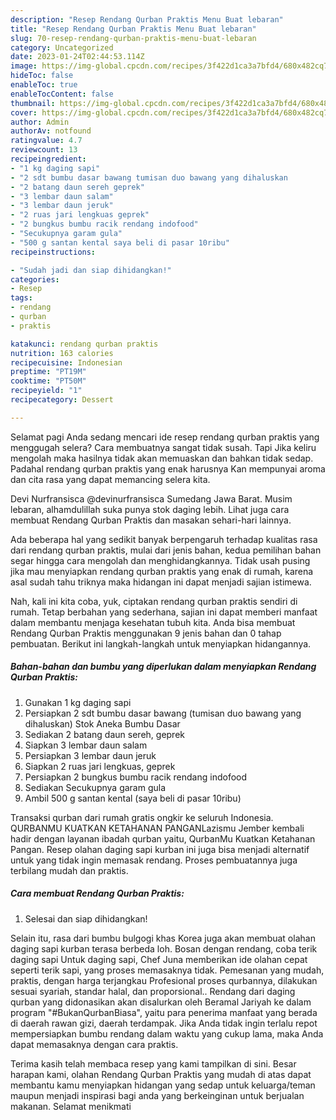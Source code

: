 ```yaml
---
description: "Resep Rendang Qurban Praktis Menu Buat lebaran"
title: "Resep Rendang Qurban Praktis Menu Buat lebaran"
slug: 70-resep-rendang-qurban-praktis-menu-buat-lebaran
category: Uncategorized
date: 2023-01-24T02:44:53.114Z
image: https://img-global.cpcdn.com/recipes/3f422d1ca3a7bfd4/680x482cq70/rendang-qurban-praktis-foto-resep-utama.jpg
hideToc: false
enableToc: true
enableTocContent: false
thumbnail: https://img-global.cpcdn.com/recipes/3f422d1ca3a7bfd4/680x482cq70/rendang-qurban-praktis-foto-resep-utama.jpg
cover: https://img-global.cpcdn.com/recipes/3f422d1ca3a7bfd4/680x482cq70/rendang-qurban-praktis-foto-resep-utama.jpg
author: Admin
authorAv: notfound
ratingvalue: 4.7
reviewcount: 13
recipeingredient:
- "1 kg daging sapi"
- "2 sdt bumbu dasar bawang tumisan duo bawang yang dihaluskan                      Stok Aneka Bumbu Dasar"
- "2 batang daun sereh geprek"
- "3 lembar daun salam"
- "3 lembar daun jeruk"
- "2 ruas jari lengkuas geprek"
- "2 bungkus bumbu racik rendang indofood"
- "Secukupnya garam gula"
- "500 g santan kental saya beli di pasar 10ribu"
recipeinstructions:

- "Sudah jadi dan siap dihidangkan!"
categories:
- Resep
tags:
- rendang
- qurban
- praktis

katakunci: rendang qurban praktis 
nutrition: 163 calories
recipecuisine: Indonesian
preptime: "PT19M"
cooktime: "PT50M"
recipeyield: "1"
recipecategory: Dessert

---
```



Selamat pagi Anda sedang mencari ide resep rendang qurban praktis yang menggugah selera? Cara membuatnya sangat tidak susah. Tapi Jika keliru mengolah maka hasilnya tidak akan memuaskan dan bahkan tidak sedap. Padahal rendang qurban praktis yang enak harusnya Kan mempunyai aroma dan cita rasa yang dapat memancing selera kita.


Devi Nurfransisca @devinurfransisca Sumedang Jawa Barat. Musim lebaran, alhamdulillah suka punya stok daging lebih. Lihat juga cara membuat Rendang Qurban Praktis dan masakan sehari-hari lainnya.

Ada beberapa hal yang sedikit banyak berpengaruh terhadap kualitas rasa dari rendang qurban praktis, mulai dari jenis bahan, kedua pemilihan bahan segar hingga cara mengolah dan menghidangkannya. Tidak usah pusing jika mau menyiapkan rendang qurban praktis yang enak di rumah, karena asal sudah tahu triknya maka hidangan ini dapat menjadi sajian istimewa.


Nah, kali ini kita coba, yuk, ciptakan rendang qurban praktis sendiri di rumah. Tetap berbahan yang sederhana, sajian ini dapat memberi manfaat dalam membantu menjaga kesehatan tubuh kita. Anda bisa membuat Rendang Qurban Praktis menggunakan 9 jenis bahan dan 0 tahap pembuatan. Berikut ini langkah-langkah untuk menyiapkan hidangannya.

<!--inarticleads1-->

##### Bahan-bahan dan bumbu yang diperlukan dalam menyiapkan Rendang Qurban Praktis:

1. Gunakan 1 kg daging sapi
1. Persiapkan 2 sdt bumbu dasar bawang (tumisan duo bawang yang dihaluskan)                      Stok Aneka Bumbu Dasar
1. Sediakan 2 batang daun sereh, geprek
1. Siapkan 3 lembar daun salam
1. Persiapkan 3 lembar daun jeruk
1. Siapkan 2 ruas jari lengkuas, geprek
1. Persiapkan 2 bungkus bumbu racik rendang indofood
1. Sediakan Secukupnya garam gula
1. Ambil 500 g santan kental (saya beli di pasar 10ribu)


Transaksi qurban dari rumah gratis ongkir ke seluruh Indonesia. QURBANMU KUATKAN KETAHANAN PANGANLazismu Jember kembali hadir dengan layanan ibadah qurban yaitu, QurbanMu Kuatkan Ketahanan Pangan. Resep olahan daging sapi kurban ini juga bisa menjadi alternatif untuk yang tidak ingin memasak rendang. Proses pembuatannya juga terbilang mudah dan praktis. 

<!--inarticleads2-->

##### Cara membuat Rendang Qurban Praktis:


1. Selesai dan siap dihidangkan!

Selain itu, rasa dari bumbu bulgogi khas Korea juga akan membuat olahan daging sapi kurban terasa berbeda loh. Bosan dengan rendang, coba terik daging sapi Untuk daging sapi, Chef Juna memberikan ide olahan cepat seperti terik sapi, yang proses memasaknya tidak. Pemesanan yang mudah, praktis, dengan harga terjangkau Profesional proses qurbannya, dilakukan sesuai syariah, standar halal, dan proporsional.. Rendang dari daging qurban yang didonasikan akan disalurkan oleh Beramal Jariyah ke dalam program &#34;#BukanQurbanBiasa&#34;, yaitu para penerima manfaat yang berada di daerah rawan gizi, daerah terdampak. Jika Anda tidak ingin terlalu repot mempersiapkan bumbu rendang dalam waktu yang cukup lama, maka Anda dapat memasaknya dengan cara praktis. 

Terima kasih telah membaca resep yang kami tampilkan di sini. Besar harapan kami, olahan Rendang Qurban Praktis yang mudah di atas dapat membantu kamu menyiapkan hidangan yang sedap untuk keluarga/teman maupun menjadi inspirasi bagi anda yang berkeinginan untuk berjualan makanan. Selamat menikmati

